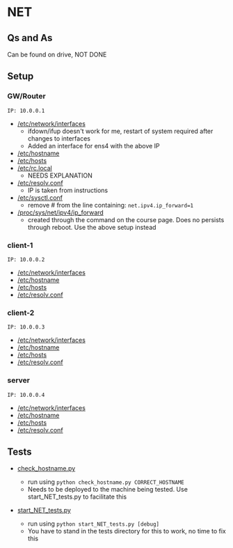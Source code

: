 # NET
## Qs and As
Can be found on drive, NOT DONE
## Setup
### GW/Router
```
IP: 10.0.0.1
```
* [/etc/network/interfaces](../1-NET/gw/etc/network/interfaces)
    * ifdown/ifup doesn't work for me, restart of system required after changes to interfaces
    * Added an interface for ens4 with the above IP
* [/etc/hostname](../1-NET/gw/etc/hostname)
* [/etc/hosts](../1-NET/gw/etc/hosts)
* [/etc/rc.local](../1-NET/gw/etc/rc.local)
    * NEEDS EXPLANATION
* [/etc/resolv.conf](../1-NET/gw/etc/resolv.conf)
    * IP is taken from instructions
* [/etc/sysctl.conf](../1-NET/gw/etc/sysctl.conf)
    * remove # from the line containing: `net.ipv4.ip_forward=1`
* [/proc/sys/net/ipv4/ip_forward](../1-NET/gw/proc/sys/net/ipv4/ip_forward)
    * created through the command on the course page. Does no persists through reboot. Use the above setup instead

### client-1
```
IP: 10.0.0.2
```
* [/etc/network/interfaces](../1-NET/client-1/etc/network/interfaces)
* [/etc/hostname](../1-NET/client-1/etc/hostname)
* [/etc/hosts](../1-NET/client-1/etc/hosts)
* [/etc/resolv.conf](../1-NET/client-1/etc/resolv.conf)

### client-2
```
IP: 10.0.0.3
```
* [/etc/network/interfaces](../1-NET/client-2/etc/network/interfaces)
* [/etc/hostname](../1-NET/client-2/etc/hostname)
* [/etc/hosts](../1-NET/client-2/etc/hosts)
* [/etc/resolv.conf](../1-NET/client-2/etc/resolv.conf)

### server
```
IP: 10.0.0.4
```
* [/etc/network/interfaces](../1-NET/server/etc/network/interfaces)
* [/etc/hostname](../1-NET/server/etc/hostname)
* [/etc/hosts](../1-NET/server/etc/hosts)
* [/etc/resolv.conf](../1-NET/server/etc/resolv.conf)

## Tests
* [check_hostname.py](../1-NET/tests/check_hostname.py)
    * run using `python check_hostname.py CORRECT_HOSTNAME`
    * Needs to be deployed to the machine being tested. Use start_NET_tests.py to facilitate this

* [start_NET_tests.py](../1-NET/tests/start_NET_tests.py)
    * run using `python start_NET_tests.py [debug]`
    * You have to stand in the tests directory for this to work, no time to fix this